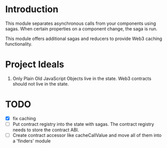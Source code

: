 # Introduction

This module separates asynchronous calls from your components using sagas.  When certain properties on a
component change, the saga is run.  

This module offers additional sagas and reducers to provide Web3 caching functionality.

# Project Ideals

1. Only Plain Old JavaScript Objects live in the state.  Web3 contracts should not live in the state.

# TODO

- [x] fix caching
- [ ] Put contract registry into the state with sagas.  The contract registry needs to store the contract ABI.
- [ ] Create contract accessor like cacheCallValue and move all of them into a 'finders' module
